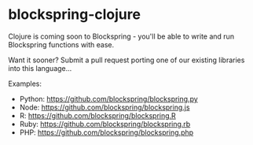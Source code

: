 # blockspring-clojure

Clojure is coming soon to Blockspring - you'll be able to write and run Blockspring functions with ease.

Want it sooner? Submit a pull request porting one of our existing libraries into this language...

Examples:

- Python: https://github.com/blockspring/blockspring.py
- Node: https://github.com/blockspring/blockspring.js
- R: https://github.com/blockspring/blockspring.R
- Ruby: https://github.com/blockspring/blockspring.rb
- PHP: https://github.com/blockspring/blockspring.php



